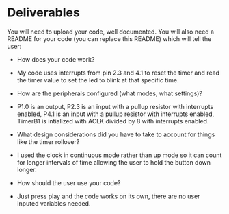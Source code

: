 # Deliverables
You will need to upload your code, well documented. You will also need a README for your code (you can replace this README) which will tell the user:
- How does your code work?
- My code uses interrupts from pin 2.3 and 4.1 to reset the timer and read the timer value to set the led to blink at that specific time.
  
- How are the peripherals configured (what modes, what settings)?
- P1.0 is an output, P2.3 is an input with a pullup resistor with interrupts enabled, P4.1 is an input with a pullup resistor with interrupts enabled, TimerB1 is     intialized with ACLK divided by 8 with interrupts enabled.
  
- What design considerations did you have to take to account for things like the timer rollover?
- I used the clock in continuous mode rather than up mode so it can count for longer intervals of time allowing the user to hold the button down longer.
  
- How should the user use your code?
- Just press play and the code works on its own, there are no user inputed variables needed.
